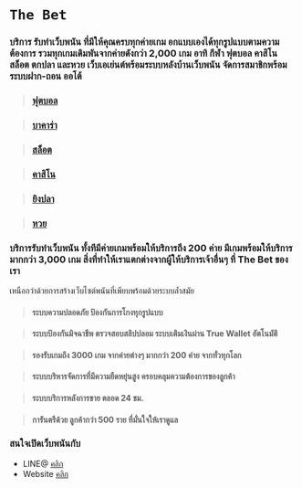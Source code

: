 # `The Bet`

### บริการ รับทำเว็บพนัน ที่มีให้คุณครบทุกค่ายเกม อกแบบเองได้ทุกรูปแบบตามความต้องการ รวมทุกเกมเดิมพันจากค่ายดังกว่า 2,000 เกม อาทิ กีฬา ฟุตบอล คาสิโน สล็อต ตกปลา และหวย เว็บเอเย่นต์พร้อมระบบหลังบ้านเว็บพนัน จัดการสมาชิกพร้อมระบบฝาก-ถอน ออโต้ 

>  ### [ฟุตบอล](https://the-bet.co/รับทำเว็บบอล)

> ### [บาคาร่า](https://the-bet.co/รับทำเว็บบาคาร่า)

> ### [สล็อต](https://the-bet.co/รับทำเว็บสล็อต)

> ### [คาสิโน](https://the-bet.co/รับทำเว็บคาสิโน)

> ### [ยิงปลา](https://the-bet.co/)

> ### [หวย](https://the-bet.co/รับทำเว็บหวย)

### บริการรับทำเว็บพนัน ทั้งทีมีค่ายเกมพร้อมให้บริการถึง 200 ค่าย มีเกมพร้อมให้บริการมากกว่า 3,000 เกม สิ่งที่ทำให้เราแตกต่างจากผู้ให้บริการเจ้าอื่นๆ ที่ The Bet ของเรา
เหนือกว่าด้วยการสร้างเว็บไซต์พนันที่เพียบพร้อมด้วยระบบล้ำสมัย

> #### ระบบความปลอดภัย ป้องกันการโกงทุกรูปแบบ

> #### ระบบป้องกันมิจฉาชีพ ตรวจสอบสลิปปลอม ระบบเติมเงินผ่าน True Wallet อัตโนมัติ

> #### รองรับเกมถึง 3000 เกม จากค่ายต่างๆ มากกว่า 200 ค่าย จากทั่วทุกโลก

> #### ระบบบริหารจัดการที่มีความยืดหยุ่นสูง ครอบคลุมความต้องการของลูกค้า

> #### ระบบบริการหลังการขาย ตลอด 24 ชม.

> #### การันตรีด้วย ลูกค้ากว่า 500 ราย ที่มั่นใจให้เราดูแล


### สนใจเปิดเว็บพนันกับ 
- LINE@ [คลิก](https://lin.ee/cwUvLk4)
- Website [คลิก](https://the-bet.co/)
